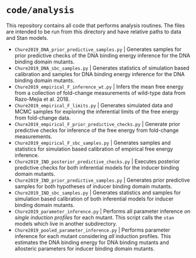 # ``code/analysis``

This repository contains all code that performs analysis routines. The files are
intended to be run from this directory and have relative paths to data and Stan models.

* `Chure2019_DNA_prior_predictive_samples.py` \| Generates samples for prior
  predictive checks of the DNA binding energy inference for the DNA binding
  domain mutants. 
* `Chure2019_DNA_sbc_samples.py` \| Generates statistics of simulation based calibration
  and samples for DNA binding energy inference for the DNA binding
  domain mutants. 
* `Chure2019_empirical_F_inference_wt.py` \| Infers the mean free energy from a
  collection of fold-change measurements of wild-type data from Razo-Mejia et
  al. 2018.
* `Chure2019_empirical_F_limits.py` \| Generates simulated data and MCMC samples
  for exploring the inferential limits of the free energy from fold-change data.
* `Chure2019_empirical_F_prior_predictive_checks.py` \| Generate prior
  predictive checks for inference of the free energy from fold-change
  measurements.
* `Chure2019_empirical_F_sbc_samples.py` \| Generates samples and statistics for
  simulation based calibration of empirical free energy inference. 
* `Chure2019_IND_posterior_predictive_checks.py` \| Executes posterior
  predictive checks for both inferential models for the inducer binding domain
  mutants. 
* `Chure2019_IND_prior_predictive_samples.py` \| Generates prior predictive
  samples for both hypotheses of inducer binding domain mutants. 
* `Chure2019_IND_sbc_samples.py` \| Generates statistics and samples for
  simulation based calibration of both inferential models for inducer binding
  domain mutants. 
* `Chure2019_parameter_inference.py` \| Performs all parameter inference *on
  single induction profiles* for each mutant. This script calls the `stan`
  models which live in another subdirectory. 
* `Chure2019_pooled_parameter_inference.py` \| Performs parameter inference for
  each mutant considering *all* induction profiles. This estimates the DNA
  binding energy for DNA binding mutants and allosteric parameters for inducer
  binding domain mutants.